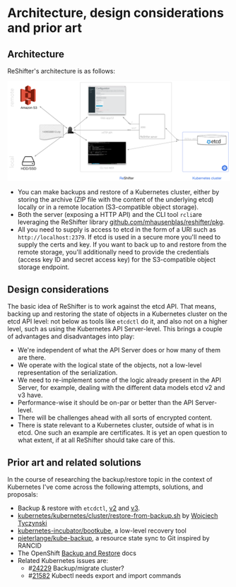 # Architecture, design considerations and prior art

## Architecture

ReShifter's architecture is as follows:

![ReShifter architecture](images/reshifter-architecture.png)

- You can make backups and restore of a Kubernetes cluster, either by storing the archive (ZIP file with the content of the underlying etcd) locally or in a remote location (S3-compatible object storage).
- Both the server (exposing a HTTP API) and the CLI tool `rcli`are leveraging the ReShifter library [github.com/mhausenblas/reshifter/pkg](https://godoc.org/github.com/mhausenblas/reshifter/pkg).
- All you need to supply is access to etcd in the form of a URl such as `http://localhost:2379`. If etcd is used in a secure more you'll need to supply the certs and key. If you want to back up to and restore from the remote storage, you'll additionally need to provide the credentials (access key ID and secret access key) for the S3-compatible object storage endpoint.

## Design considerations

The basic idea of ReShifter is to work against the etcd API. That means, backing up and restoring the state of
objects in a Kubernetes cluster on the etcd API level: not below as tools like `etcdctl` do it, and also not on a higher
level, such as using the Kubernetes API Server-level. This brings a couple of advantages and disadvantages into play:

- We're independent of what the API Server does or how many of them are there.
- We operate with the logical state of the objects, not a low-level representation of the serialization.
- We need to re-implement some of the logic already present in the API Server, for example, dealing with the different data models etcd v2 and v3 have.
- Performance-wise it should be on-par or better than the API Server-level.
- There will be challenges ahead with all sorts of encrypted content.
- There is state relevant to a Kubernetes cluster, outside of what is in etcd. One such an example are certificates. It is yet an open question to what extent, if at all ReShifter should take care of this.

## Prior art and related solutions

In the course of researching the backup/restore topic in the context of Kubernetes I've come across the following attempts, solutions, and proposals:

- Backup & restore with `etcdctl`, [v2](https://coreos.com/etcd/docs/latest/v2/admin_guide.html) and [v3](https://coreos.com/etcd/docs/latest/op-guide/recovery.html).
- [kubernetes/kubernetes/cluster/restore-from-backup.sh](https://github.com/kubernetes/kubernetes/blob/master/cluster/restore-from-backup.sh) by [Wojciech Tyczynski](https://github.com/wojtek-t)
- [kubernetes-incubator/bootkube](https://github.com/kubernetes-incubator/bootkube/blob/master/Documentation/disaster-recovery.md#bootkube-recover), a low-level recovery tool
- [pieterlange/kube-backup](https://github.com/pieterlange/kube-backup), a resource state sync to Git inspired by RANCID
- The OpenShift [Backup and Restore](https://docs.openshift.com/container-platform/3.5/admin_guide/backup_restore.html) docs
- Related Kubernetes issues are:
  - #[24229](https://github.com/kubernetes/kubernetes/issues/24229) Backup/migrate cluster?
  - #[21582](https://github.com/kubernetes/kubernetes/issues/21582) Kubectl needs export and import commands
